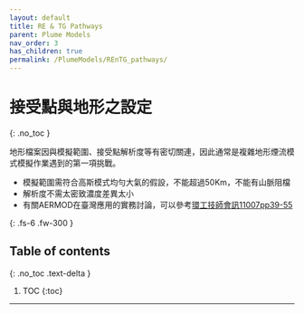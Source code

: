 ```yaml
---
layout: default
title: RE & TG Pathways
parent: Plume Models
nav_order: 3
has_children: true
permalink: /PlumeModels/REnTG_pathways/
---
```


# 接受點與地形之設定
{: .no_toc }

地形檔案因與模擬範圍、接受點解析度等有密切關連，因此通常是複雜地形煙流模式模擬作業遇到的第一項挑戰。
- 模擬範圍需符合高斯模式均勻大氣的假設，不能超過50Km，不能有山脈阻檔
- 解析度不需太密致濃度差異太小
- 有關AERMOD在臺灣應用的實務討論，可以參考[環工技師會訊11007pp39-55](http://www.tpeea.org.tw/upload/news/files/7eea35bc4c7a4189b42566fffe2f2fee.pdf)

{: .fs-6 .fw-300 }

## Table of contents
{: .no_toc .text-delta }

1. TOC
{:toc}

---



